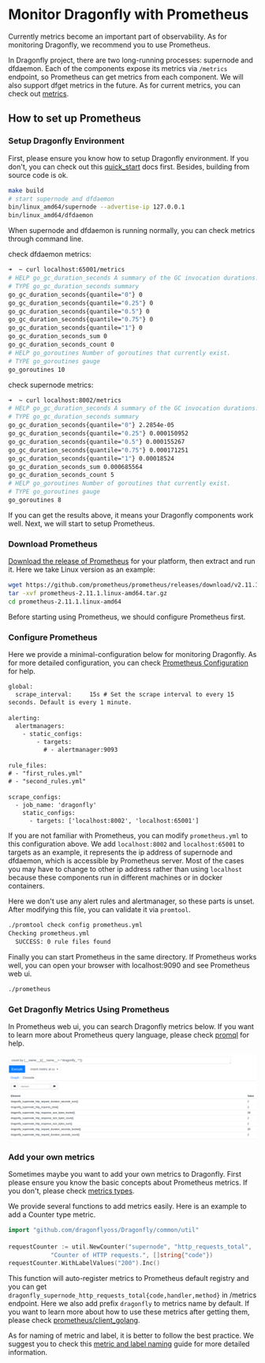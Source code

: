 # Monitor Dragonfly with Prometheus

Currently metrics become an important part of observability. As for monitoring Dragonfly, we recommend you to use Prometheus.

In Dragonfly project, there are two long-running processes: supernode and dfdaemon. Each of the components expose its metrics via `/metrics` endpoint, so Prometheus can get metrics from each component. We will also support dfget metrics in the future. As for current metrics, you can check out [metrics](metrics.md).

## How to set up Prometheus

### Setup Dragonfly Environment

First, please ensure you know how to setup Dragonfly environment. If you don't, you can check out this  [quick_start](https://github.com/dragonflyoss/Dragonfly/blob/master/docs/quick_start/README.md) docs first. Besides, building from source code is ok.

``` bash
make build
# start supernode and dfdaemon
bin/linux_amd64/supernode --advertise-ip 127.0.0.1
bin/linux_amd64/dfdaemon
```

When supernode and dfdaemon is running normally, you can check metrics through command line.

check dfdaemon metrics:

``` bash
➜  ~ curl localhost:65001/metrics
# HELP go_gc_duration_seconds A summary of the GC invocation durations.
# TYPE go_gc_duration_seconds summary
go_gc_duration_seconds{quantile="0"} 0
go_gc_duration_seconds{quantile="0.25"} 0
go_gc_duration_seconds{quantile="0.5"} 0
go_gc_duration_seconds{quantile="0.75"} 0
go_gc_duration_seconds{quantile="1"} 0
go_gc_duration_seconds_sum 0
go_gc_duration_seconds_count 0
# HELP go_goroutines Number of goroutines that currently exist.
# TYPE go_goroutines gauge
go_goroutines 10
```

check supernode metrics:

``` bash
➜  ~ curl localhost:8002/metrics
# HELP go_gc_duration_seconds A summary of the GC invocation durations.
# TYPE go_gc_duration_seconds summary
go_gc_duration_seconds{quantile="0"} 2.2854e-05
go_gc_duration_seconds{quantile="0.25"} 0.000150952
go_gc_duration_seconds{quantile="0.5"} 0.000155267
go_gc_duration_seconds{quantile="0.75"} 0.000171251
go_gc_duration_seconds{quantile="1"} 0.00018524
go_gc_duration_seconds_sum 0.000685564
go_gc_duration_seconds_count 5
# HELP go_goroutines Number of goroutines that currently exist.
# TYPE go_goroutines gauge
go_goroutines 8
```

If you can get the results above, it means your Dragonfly components work well. Next, we will start to setup Prometheus.

### Download Prometheus

[Download the release of Prometheus](https://prometheus.io/download/) for your platform, then extract and run it. Here we take Linux version as an example:

``` bash
wget https://github.com/prometheus/prometheus/releases/download/v2.11.1/prometheus-2.11.1.linux-amd64.tar.gz
tar -xvf prometheus-2.11.1.linux-amd64.tar.gz
cd prometheus-2.11.1.linux-amd64
```

Before starting using Prometheus, we should configure Prometheus first.

### Configure Prometheus

Here we provide a minimal-configuration below for monitoring Dragonfly. As for more detailed configuration, you can check [Prometheus Configuration](https://prometheus.io/docs/prometheus/latest/configuration/configuration/) for help.

```
global:
  scrape_interval:     15s # Set the scrape interval to every 15 seconds. Default is every 1 minute.

alerting:
  alertmanagers:
    - static_configs:
        - targets:
          # - alertmanager:9093

rule_files:
# - "first_rules.yml"
# - "second_rules.yml"

scrape_configs:
  - job_name: 'dragonfly'
    static_configs:
      - targets: ['localhost:8002', 'localhost:65001']
```

If you are not familiar with Prometheus, you can modify `prometheus.yml` to this configuration above. We add `localhost:8002` and `localhost:65001` to targets as an example, it represents the ip address of supernode and dfdaemon, which is accessible by Prometheus server. Most of the cases you may have to change to other ip address rather than using `localhost` because these components run in different machines or in docker containers.

Here we don't use any alert rules and alertmanager, so these parts is unset. After modifying this file, you can validate it via `promtool`.

``` bash
./promtool check config prometheus.yml
Checking prometheus.yml
  SUCCESS: 0 rule files found
```

Finally you can start Prometheus in the same directory. If Prometheus works well, you can open your browser with localhost:9090 and see Prometheus web ui.

``` bash
./prometheus
```

### Get Dragonfly Metrics Using Prometheus

In Prometheus web ui, you can search Dragonfly metrics below. If you want to learn more about Prometheus query language, please check [promql](https://prometheus.io/docs/prometheus/latest/querying/basics/) for help.

![dragonfly_metrics.png](../images/dragonfly_metrics.png)

### Add your own metrics

Sometimes maybe you want to add your own metrics to Dragonfly. First please ensure you know the basic concepts about Prometheus metrics. If you don't, please check [metrics types](https://prometheus.io/docs/concepts/metric_types/).

We provide several functions to add metrics easily. Here is an example to add a Counter type metric.

``` go
import "github.com/dragonflyoss/Dragonfly/common/util"

requestCounter := util.NewCounter("supernode", "http_requests_total",
			"Counter of HTTP requests.", []string{"code"})
requestCounter.WithLabelValues("200").Inc()
```

This function will auto-register metrics to Prometheus default registry and you can get `dragonfly_supernode_http_requests_total{code,handler,method}` in /metrics endpoint. Here we also add prefix `dragonfly` to metrics name by default. If you want to learn more about how to use these metrics after getting them, please check [prometheus/client_golang](https://github.com/prometheus/client_golang).

As for naming of metric and label, it is better to follow the best practice. We suggest you to check this [metric and label naming](https://prometheus.io/docs/practices/naming/) guide for more detailed information.